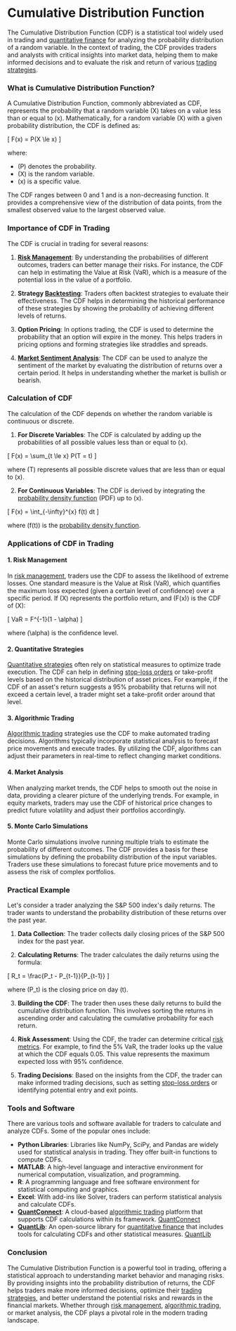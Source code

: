 # Cumulative Distribution Function

The Cumulative Distribution Function (CDF) is a statistical tool widely used in trading and [quantitative finance](../q/quantitative_finance.md) for analyzing the probability distribution of a random variable. In the context of trading, the CDF provides traders and analysts with critical insights into market data, helping them to make informed decisions and to evaluate the risk and return of various [trading strategies](../t/trading_strategies.md).

### What is Cumulative Distribution Function?

A Cumulative Distribution Function, commonly abbreviated as CDF, represents the probability that a random variable \(X\) takes on a value less than or equal to \(x\). Mathematically, for a random variable \(X\) with a given probability distribution, the CDF is defined as:

\[ F(x) = P(X \le x) \]

where:
- \(P\) denotes the probability.
- \(X\) is the random variable.
- \(x\) is a specific value.

The CDF ranges between 0 and 1 and is a non-decreasing function. It provides a comprehensive view of the distribution of data points, from the smallest observed value to the largest observed value.

### Importance of CDF in Trading

The CDF is crucial in trading for several reasons:

1. **[Risk Management](../r/risk_management.md)**: By understanding the probabilities of different outcomes, traders can better manage their risks. For instance, the CDF can help in estimating the Value at Risk (VaR), which is a measure of the potential loss in the value of a portfolio.

2. **Strategy [Backtesting](../b/backtesting.md)**: Traders often backtest strategies to evaluate their effectiveness. The CDF helps in determining the historical performance of these strategies by showing the probability of achieving different levels of returns.

3. **Option Pricing**: In options trading, the CDF is used to determine the probability that an option will expire in the money. This helps traders in pricing options and forming strategies like straddles and spreads.

4. **[Market Sentiment Analysis](../m/market_sentiment_analysis.md)**: The CDF can be used to analyze the sentiment of the market by evaluating the distribution of returns over a certain period. It helps in understanding whether the market is bullish or bearish.

### Calculation of CDF

The calculation of the CDF depends on whether the random variable is continuous or discrete.

1. **For Discrete Variables**: The CDF is calculated by adding up the probabilities of all possible values less than or equal to \(x\).

\[ F(x) = \sum_{t \le x} P(T = t) \]

where \(T\) represents all possible discrete values that are less than or equal to \(x\).

2. **For Continuous Variables**: The CDF is derived by integrating the [probability density function](../p/probability_density_function.md) (PDF) up to \(x\).

\[ F(x) = \int_{-\infty}^{x} f(t) dt \]

where \(f(t)\) is the [probability density function](../p/probability_density_function.md).

### Applications of CDF in Trading

#### 1. Risk Management

In [risk management](../r/risk_management.md), traders use the CDF to assess the likelihood of extreme losses. One standard measure is the Value at Risk (VaR), which quantifies the maximum loss expected (given a certain level of confidence) over a specific period. If \(X\) represents the portfolio return, and \(F(x)\) is the CDF of \(X\):

\[ VaR = F^{-1}(1 - \alpha) \]

where \(\alpha\) is the confidence level.

#### 2. Quantitative Strategies

[Quantitative strategies](../q/quantitative_strategies_in_trading.md) often rely on statistical measures to optimize trade execution. The CDF can help in defining [stop-loss orders](../s/stop-loss_orders.md) or take-profit levels based on the historical distribution of asset prices. For example, if the CDF of an asset's return suggests a 95% probability that returns will not exceed a certain level, a trader might set a take-profit order around that level.

#### 3. Algorithmic Trading

[Algorithmic trading](../a/algorithmic_trading.md) strategies use the CDF to make automated trading decisions. Algorithms typically incorporate statistical analysis to forecast price movements and execute trades. By utilizing the CDF, algorithms can adjust their parameters in real-time to reflect changing market conditions.

#### 4. Market Analysis

When analyzing market trends, the CDF helps to smooth out the noise in data, providing a clearer picture of the underlying trends. For example, in equity markets, traders may use the CDF of historical price changes to predict future volatility and adjust their portfolios accordingly.

#### 5. Monte Carlo Simulations

Monte Carlo simulations involve running multiple trials to estimate the probability of different outcomes. The CDF provides a basis for these simulations by defining the probability distribution of the input variables. Traders use these simulations to forecast future price movements and to assess the risk of complex portfolios.

### Practical Example

Let's consider a trader analyzing the S&P 500 index's daily returns. The trader wants to understand the probability distribution of these returns over the past year.

1. **Data Collection**: The trader collects daily closing prices of the S&P 500 index for the past year.

2. **Calculating Returns**: The trader calculates the daily returns using the formula:

\[ R_t = \frac{P_t - P_{t-1}}{P_{t-1}} \]

where \(P_t\) is the closing price on day \(t\).

3. **Building the CDF**: The trader then uses these daily returns to build the cumulative distribution function. This involves sorting the returns in ascending order and calculating the cumulative probability for each return.

4. **Risk Assessment**: Using the CDF, the trader can determine critical [risk metrics](../r/risk_metrics.md). For example, to find the 5% VaR, the trader looks up the value at which the CDF equals 0.05. This value represents the maximum expected loss with 95% confidence.

5. **Trading Decisions**: Based on the insights from the CDF, the trader can make informed trading decisions, such as setting [stop-loss orders](../s/stop-loss_orders.md) or identifying potential entry and exit points.

### Tools and Software

There are various tools and software available for traders to calculate and analyze CDFs. Some of the popular ones include:

- **Python Libraries**: Libraries like NumPy, SciPy, and Pandas are widely used for statistical analysis in trading. They offer built-in functions to compute CDFs.
- **MATLAB**: A high-level language and interactive environment for numerical computation, visualization, and programming.
- **R**: A programming language and free software environment for statistical computing and graphics.
- **Excel**: With add-ins like Solver, traders can perform statistical analysis and calculate CDFs.
- **[QuantConnect](../q/quantconnect.md)**: A cloud-based [algorithmic trading](../a/algorithmic_trading.md) platform that supports CDF calculations within its framework. [QuantConnect](https://www.quantconnect.com)
- **[QuantLib](../q/quantlib.md)**: An open-source library for [quantitative finance](../q/quantitative_finance.md) that includes tools for calculating CDFs and other statistical measures. [QuantLib](https://www.quantlib.org)

### Conclusion

The Cumulative Distribution Function is a powerful tool in trading, offering a statistical approach to understanding market behavior and managing risks. By providing insights into the probability distribution of returns, the CDF helps traders make more informed decisions, optimize their [trading strategies](../t/trading_strategies.md), and better understand the potential risks and rewards in the financial markets. Whether through [risk management](../r/risk_management.md), [algorithmic trading](../a/algorithmic_trading.md), or market analysis, the CDF plays a pivotal role in the modern trading landscape.